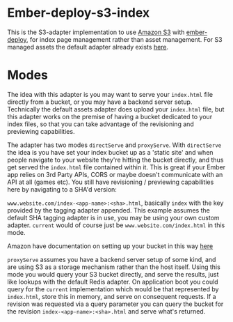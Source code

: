 # Ember-deploy-s3-index

This is the S3-adapter implementation to use [Amazon S3](http://aws.amazon.com/s3) with
[ember-deploy](https://github.com/levelbossmike/ember-deploy), for index page management rather than asset management. For S3 managed assets the default adapter already exists [here](https://github.com/LevelbossMike/ember-deploy-s3).

# Modes

The idea with this adapter is you may want to serve your `index.html` file directly from a bucket, or you may have a backend server setup. Technically the default assets adapter does upload your `index.html` file, but this adapter works on the premise of having a bucket dedicated to your index files, so that you can take advantage of the revisioning and previewing capabilities. 

The adapter has two modes `directServe` and `proxyServe`. With `directServe` the idea is you have set your index bucket up as a 'static site' and when people navigate to your website they're hitting the bucket directly, and thus get served the `index.html` file contained within it. This is great if your Ember app relies on 3rd Party APIs, CORS or maybe doesn't communicate with an API at all (games etc). You still have revisioning / previewing capabilities here by navigating to a SHA'd version:

`www.website.com/index-<app-name>:<sha>.html`, basically `index` with the key provided by the tagging adapter appended. This example assumes the default SHA tagging adapter is in use, you may be using your own custom adapter. `current` would of course just be `www.website.com/index.html` in this mode.

Amazon have documentation on setting up your bucket in this way [here](http://docs.aws.amazon.com/AmazonS3/latest/dev/WebsiteHosting.html) 

`proxyServe` assumes you have a backend server setup of some kind, and are using S3 as a storage mechanism rather than the host itself. Using this mode you would query your S3 bucket directly, and serve the results, just like lookups with the default Redis adapter. On application boot you could query for the `current` implementation which would be that represented by `index.html`, store this in memory, and serve on consequent requests. If a revision was requested via a query parameter you can query the bucket for the revision `index-<app-name>:<sha>.html` and serve what's returned. 


